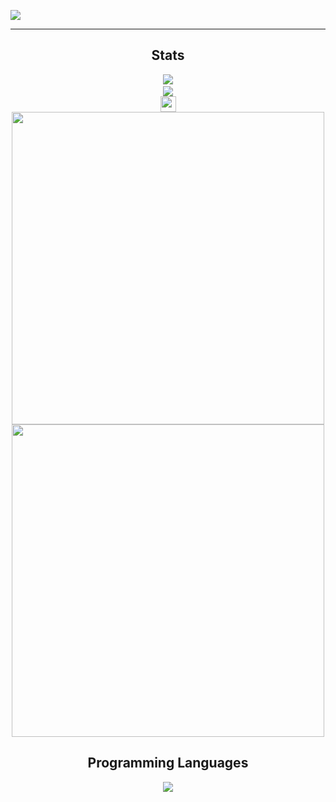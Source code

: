 ![](https://github.com/hirelaxstudio/hirelaxstudio/blob/main/banner.png)
<hr>
<h2 align='center'>Stats</h2>
<p align="center">
<a href="https://github.com/hirelaxstudio">
<img src="https://komarev.com/ghpvc/?username=hirelaxstudio&style=flat-square&color=7d8cbe&label=Profile+Views"></a>
<a href="https://github.com/hirelaxstudio?tab=repositories">
<br>
<a href="https://github.com/hirelaxstudio?tab=followers"><img src="https://img.shields.io/github/followers/hirelaxstudio?style=social"></a> <br>
<a href="https://linktr.ee/e.k.eyupoglu" ><img src="https://img.shields.io/static/v1?label=&message=Linktree&style=flat-square&logo=linktree&labelColor=34cc8c&color=34cc8c&logoColor=ffffff" height=25></a> <br>
<a href="https://github.com/hirelaxstudio"><img align=center src="https://github-readme-stats.vercel.app/api?username=hirelaxstudio&show_icons=true&theme=custom&bg_color=111111&text_color=ffffff&icon_color=7d8cbe&title_color=7d8cbe&border_color=7d8cbe" width=500></a> <br>
<a href="https://github.com/hirelaxstudio"><img align=center src="https://github-readme-streak-stats.herokuapp.com/?user=hirelaxstudio&background=111111&text_color=ffffff&fire=7d8cbe&sideNums=7d8cbe&border=7d8cbe&dates=ffffff&currStreakNum=7d8cbe&ring=7d8cbe&stroke=7d8cbe&currStreakLabel=7d8cbe&sideLabels=7d8cbe" width=500></a>
</p>
<h2 align='center'>Programming Languages</h2>
<p align="center">
<a href="https://github.com/hirelaxstudio"><img align=center src="https://github-readme-stats.vercel.app/api/top-langs/?username=hirelaxstudio&exclude_repo=github-readme-stats,anuraghazra.github.io&theme=custom&bg_color=111111&text_color=ffffff&icon_color=7d8cbe&title_color=7d8cbe&border_color=7d8cbe"></a>  
</p>